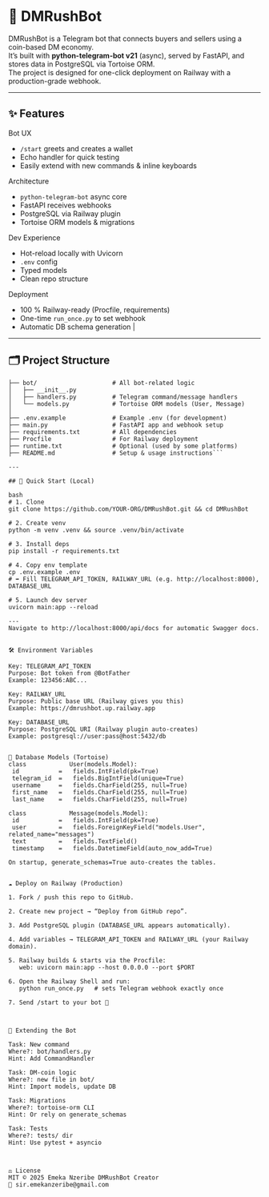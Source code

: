 # 🤖 DMRushBot

DMRushBot is a Telegram bot that connects buyers and sellers using a coin-based DM economy.  
It’s built with **python-telegram-bot v21** (async), served by FastAPI, and stores data in PostgreSQL via Tortoise ORM.  
The project is designed for one-click deployment on Railway with a production-grade webhook.

---

## ✨ Features

Bot UX                      
- `/start` greets and creates a wallet 
- Echo handler for quick testing 
- Easily extend with new commands & inline keyboards

Architecture  
- `python-telegram-bot` async core 
- FastAPI receives webhooks 
- PostgreSQL via Railway plugin 
- Tortoise ORM models & migrations

Dev Experience 
- Hot-reload locally with Uvicorn 
- `.env` config 
- Typed models 
- Clean repo structure

Deployment 
- 100 % Railway-ready (Procfile, requirements) 
- One-time `run_once.py` to set webhook 
- Automatic DB schema generation |

---

## 🗂 Project Structure

```text DMRushBot/
├── bot/                     # All bot-related logic
│   ├── __init__.py
│   ├── handlers.py          # Telegram command/message handlers
│   └── models.py            # Tortoise ORM models (User, Message)
│
├── .env.example             # Example .env (for development)
├── main.py                  # FastAPI app and webhook setup
├── requirements.txt         # All dependencies
├── Procfile                 # For Railway deployment
├── runtime.txt              # Optional (used by some platforms)
├── README.md                # Setup & usage instructions```

---

## 🚀 Quick Start (Local)

bash
# 1. Clone
git clone https://github.com/YOUR-ORG/DMRushBot.git && cd DMRushBot

# 2. Create venv
python -m venv .venv && source .venv/bin/activate

# 3. Install deps
pip install -r requirements.txt

# 4. Copy env template
cp .env.example .env
# ➡️ Fill TELEGRAM_API_TOKEN, RAILWAY_URL (e.g. http://localhost:8000), DATABASE_URL

# 5. Launch dev server
uvicorn main:app --reload

---
Navigate to http://localhost:8000/api/docs for automatic Swagger docs.


🛠 Environment Variables

Key: TELEGRAM_API_TOKEN
Purpose: Bot token from @BotFather
Example: 123456:ABC...

Key: RAILWAY_URL
Purpose: Public base URL (Railway gives you this)
Example: https://dmrushbot.up.railway.app

Key: DATABASE_URL
Purpose: PostgreSQL URI (Railway plugin auto-creates)
Example: postgresql://user:pass@host:5432/db


🐘 Database Models (Tortoise)
class            User(models.Model):
 id           =   fields.IntField(pk=True)
 telegram_id  =   fields.BigIntField(unique=True)
 username     =   fields.CharField(255, null=True)
 first_name   =   fields.CharField(255, null=True)
 last_name    =   fields.CharField(255, null=True)

class            Message(models.Model):
 id           =   fields.IntField(pk=True)
 user         =   fields.ForeignKeyField("models.User", related_name="messages")
 text         =   fields.TextField()
 timestamp    =   fields.DatetimeField(auto_now_add=True)

On startup, generate_schemas=True auto-creates the tables.


☁️ Deploy on Railway (Production)

1. Fork / push this repo to GitHub.

2. Create new project → “Deploy from GitHub repo”.

3. Add PostgreSQL plugin (DATABASE_URL appears automatically).

4. Add variables → TELEGRAM_API_TOKEN and RAILWAY_URL (your Railway domain).

5. Railway builds & starts via the Procfile:
   web: uvicorn main:app --host 0.0.0.0 --port $PORT

6. Open the Railway Shell and run:
   python run_once.py   # sets Telegram webhook exactly once

7. Send /start to your bot 🎉



🔧 Extending the Bot

Task: New command
Where?: bot/handlers.py
Hint: Add CommandHandler

Task: DM-coin logic
Where?: new file in bot/
Hint: Import models, update DB

Task: Migrations
Where?: tortoise-orm CLI
Hint: Or rely on generate_schemas

Task: Tests
Where?: tests/ dir
Hint: Use pytest + asyncio



⚖️ License
MIT © 2025 Emeka Nzeribe DMRushBot Creator
📧 sir.emekanzeribe@gmail.com
